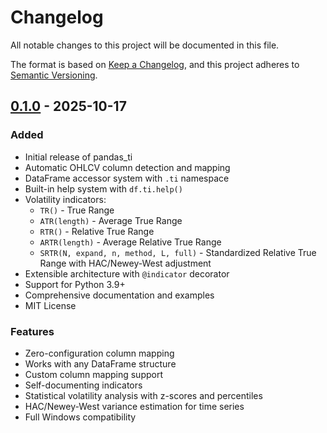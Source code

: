 # Changelog

All notable changes to this project will be documented in this file.

The format is based on [Keep a Changelog](https://keepachangelog.com/en/1.0.0/),
and this project adheres to [Semantic Versioning](https://semver.org/spec/v2.0.0.html).

## [0.1.0] - 2025-10-17

### Added
- Initial release of pandas_ti
- Automatic OHLCV column detection and mapping
- DataFrame accessor system with `.ti` namespace
- Built-in help system with `df.ti.help()`
- Volatility indicators:
  - `TR()` - True Range
  - `ATR(length)` - Average True Range
  - `RTR()` - Relative True Range
  - `ARTR(length)` - Average Relative True Range
  - `SRTR(N, expand, n, method, L, full)` - Standardized Relative True Range with HAC/Newey-West adjustment
- Extensible architecture with `@indicator` decorator
- Support for Python 3.9+
- Comprehensive documentation and examples
- MIT License

### Features
- Zero-configuration column mapping
- Works with any DataFrame structure
- Custom column mapping support
- Self-documenting indicators
- Statistical volatility analysis with z-scores and percentiles
- HAC/Newey-West variance estimation for time series
- Full Windows compatibility

[0.1.0]: https://github.com/JavierCalzadaEspuny/pandas_ti/releases/tag/v0.1.0
